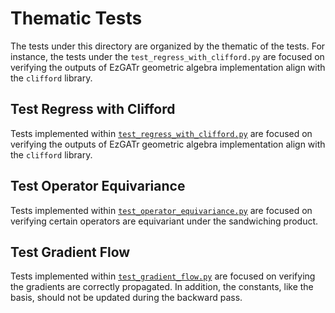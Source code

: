 # Thematic Tests
The tests under this directory are organized by the thematic of the tests. For instance, the tests under the `test_regress_with_clifford.py` are focused on verifying the outputs of EzGATr geometric algebra implementation align with the `clifford` library.

## Test Regress with Clifford
Tests implemented within [`test_regress_with_clifford.py`](./test_regress_with_clifford.py) are focused on verifying the outputs of EzGATr geometric algebra implementation align with the `clifford` library.

## Test Operator Equivariance
Tests implemented within [`test_operator_equivariance.py`](./test_operator_equivariance.py) are focused on verifying certain operators are equivariant under the sandwiching product.

## Test Gradient Flow
Tests implemented within [`test_gradient_flow.py`](./test_gradient_flow.py) are focused on verifying the gradients are correctly propagated. In addition, the constants, like the basis, should not be updated during the backward pass.
